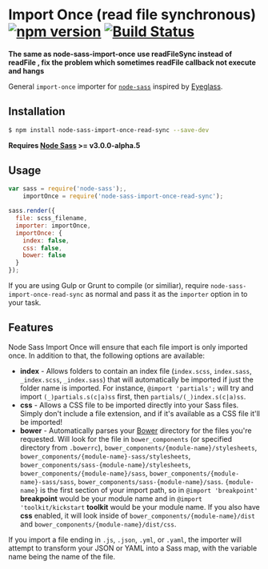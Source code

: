 # Import Once (read file synchronous) [![npm version](https://badge.fury.io/js/node-sass-import-once-read-sync.svg)](http://badge.fury.io/js/node-sass-import-once-read-sync) [![Build Status](https://travis-ci.org/at-import/node-sass-import-once-read-sync.svg)](https://travis-ci.org/at-import/node-sass-import-once-read-sync)

**The same as node-sass-import-once**
**use readFileSync instead of readFile , fix the problem which sometimes readFile callback not execute and hangs**

General `import-once` importer for [`node-sass`](https://github.com/sass/node-sass) inspired by [Eyeglass](https://github.com/sass-eyeglass/eyeglass).

## Installation

```bash
$ npm install node-sass-import-once-read-sync --save-dev
```

**Requires [Node Sass](https://github.com/sass/node-sass) >= v3.0.0-alpha.5**

## Usage

```javascript
var sass = require('node-sass');,
    importOnce = require('node-sass-import-once-read-sync');

sass.render({
  file: scss_filename,
  importer: importOnce,
  importOnce: {
    index: false,
    css: false,
    bower: false
  }
});
```

If you are using Gulp or Grunt to compile (or similiar), require `node-sass-import-once-read-sync` as normal and pass it as the `importer` option in to your task.

## Features

Node Sass Import Once will ensure that each file import is only imported once. In addition to that, the following options are available:

* **index** - Allows folders to contain an index file (`index.scss`, `index.sass`, `_index.scss`, `_index.sass`) that will automatically be imported if just the folder name is imported. For instance, `@import 'partials';` will try and import `(_)partials.s(c|a)ss` first, then `partials/(_)index.s(c|a)ss`.
* **css** - Allows a CSS file to be imported directly into your Sass files. Simply don't include a file extension, and if it's available as a CSS file it'll be imported!
* **bower** - Automatically parses your [Bower](http://bower.io/) directory for the files you're requested. Will look for the file in `bower_components` (or specified directory from `.bowerrc`), `bower_components/{module-name}/stylesheets`, `bower_components/{module-name}-sass/stylesheets`, `bower_components/sass-{module-name}/stylesheets`, `bower_components/{module-name}/sass`, `bower_components/{module-name}-sass/sass`, `bower_components/sass-{module-name}/sass`. `{module-name}` is the first section of your import path, so in `@import 'breakpoint'` **breakpoint** would be your module name and in `@import 'toolkit/kickstart` **toolkit** would be your module name. If you also have **css** enabled, it will look inside of `bower_components/{module-name}/dist` and `bower_components/{module-name}/dist/css`.

If you import a file ending in `.js`, `.json`, `.yml`, or `.yaml`, the importer will attempt to transform your JSON or YAML into a Sass map, with the variable name being the name of the file.
